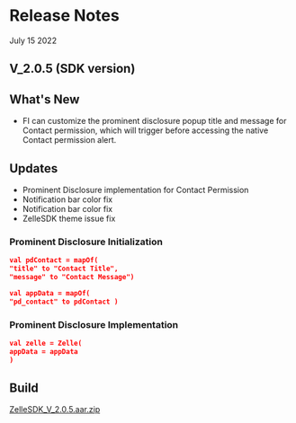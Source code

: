 # Release Notes

July 15 2022

## V_2.0.5 (SDK version)

## What's New

- FI can customize the prominent disclosure popup title and message for Contact permission, which will
  trigger before accessing the native Contact permission alert.

## Updates

- Prominent Disclosure implementation for Contact Permission
- Notification bar color fix
- Notification bar color fix
- ZelleSDK theme issue fix

### Prominent Disclosure Initialization

```json
val pdContact = mapOf(
"title" to "Contact Title",
"message" to "Contact Message")

val appData = mapOf(
"pd_contact" to pdContact )
``` 

### Prominent Disclosure Implementation

```json
val zelle = Zelle(
appData = appData
)
``` 

## Build

[ZelleSDK_V_2.0.5.aar.zip](https://github.com/Fiserv/zelle-turnkey-solutions/files/11590553/ZelleSDK_V_2.0.5.aar.zip)




